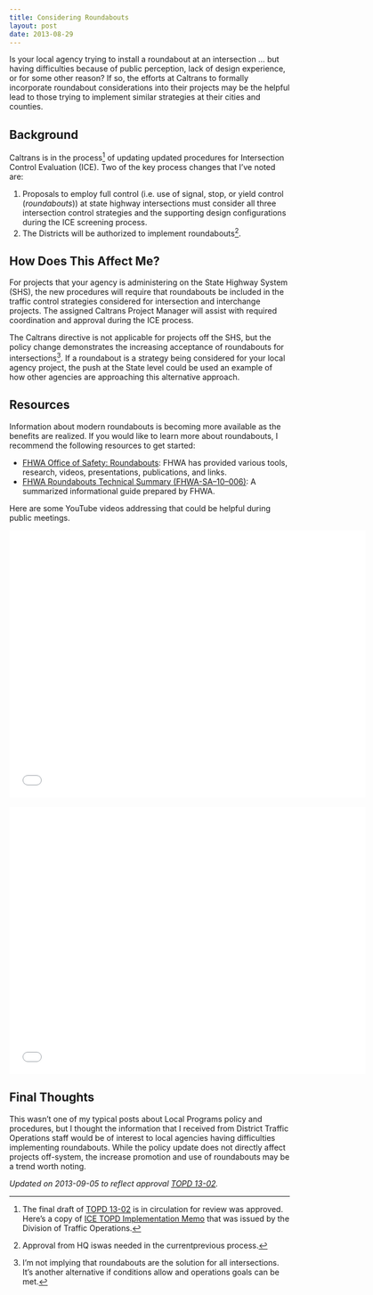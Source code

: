 ```yaml
---
title: Considering Roundabouts
layout: post
date: 2013-08-29
---
```

Is your local agency trying to install a roundabout at an intersection … but having difficulties because of public perception, lack of design experience, or for some other reason? If so, the efforts at Caltrans to formally incorporate roundabout considerations into their projects may be the helpful lead to those trying to implement similar strategies at their cities and counties.

## Background

Caltrans is in the process[^1] of updating updated procedures for Intersection Control Evaluation (ICE). Two of the key process changes that I’ve noted are:

1. Proposals to employ full control (i.e. use of signal, stop, or yield control (*roundabouts*)) at state highway intersections must consider all three intersection control strategies and the supporting design configurations during the ICE screening process.
2. The Districts will be authorized to implement roundabouts[^2].

## How Does This Affect Me?

For projects that your agency is administering on the State Highway System (SHS), the new procedures will require that roundabouts be included in the traffic control strategies considered for intersection and interchange projects. The assigned Caltrans Project Manager will assist with required coordination and approval during the ICE process.

The Caltrans directive is not applicable for projects off the SHS, but the policy change demonstrates the increasing acceptance of roundabouts for intersections[^3]. If a roundabout is a strategy being considered for your local agency project, the push at the State level could be used an example of how other agencies are approaching this alternative approach.

## Resources

Information about modern roundabouts is becoming more available as the benefits are realized. If you would like to learn more about roundabouts, I recommend the following resources to get started:

* [FHWA Office of Safety: Roundabouts][1]: FHWA has provided various tools, research, videos, presentations, publications, and links.
* [FHWA Roundabouts Technical Summary (FHWA-SA–10–006)][2]: A summarized informational guide prepared by FHWA.

Here are some YouTube videos addressing that could be helpful during public meetings.

<div class="videoWrapper">
	<iframe width="640" height="480" src="//www.youtube.com/embed/0nVzsC2fOQw" frameborder="0" allowfullscreen></iframe>
</div>

<br>

<div class="videoWrapper">
	<iframe width="640" height="480" src="//www.youtube.com/embed/6T3dW7lGQGQ" frameborder="0" allowfullscreen></iframe>
</div>

## Final Thoughts

This wasn’t one of my typical posts about Local Programs policy and procedures, but I thought the information that I received from District Traffic Operations staff would be of interest to local agencies having difficulties implementing roundabouts. While the policy update does not directly affect projects off-system, the increase promotion and use of roundabouts may be a trend worth noting.

*Updated on 2013-09-05 to reflect approval [TOPD 13-02][3].*

[^1]: The final draft of [TOPD 13-02][3] is in circulation for review was approved. Here&#8217;s a copy of [ICE TOPD Implementation Memo][4] that was issued by the Division of Traffic Operations.

[^2]: Approval from HQ iswas needed in the currentprevious process.

[^3]: I’m not implying that roundabouts are the solution for all intersections. It’s another alternative if conditions allow and operations goals can be met.

[1]: http://safety.fhwa.dot.gov/intersection/roundabouts/
[2]: http://safety.fhwa.dot.gov/intersection/roundabouts/fhwasa10006/
[3]: http://www.dot.ca.gov/hq/traffops/policy/13-02.pdf
[4]: http://www.dot.ca.gov/hq/traffops/policy/MEMO_ICE_08.23.13.pdf